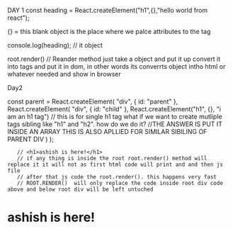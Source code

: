 DAY 1
const heading = React.createElement("h1",{},"hello world from react");

{} = this blank object is the place where we palce attributes to the tag

console.log(heading); // it object

root.render()  // Reander method just take a object and put it up convert it into tags and put it in dom, in other words its converrts object intho html or whatever needed and show in browser

Day2

const parent = React.createElement(
  "div",
  { id: "parent" },
  React.createElement(
    "div",
    { id: "child" },
    React.createElement("h1", {}, "i am an h1 tag")
    // this is for  single  h1 tag what if we want to create mutliple tags sibling like "h1" and "h2". how do we do it?
    //THE ANSWER IS PUT IT INSIDE AN ARRAY THIS IS ALSO APLLIED FOR SIMILAR SIBILING OF PARENT DIV
  )
);


<!-- <div id="root"> -->
       // <h1>ashish is here!</h1>
       // if any thing is inside the root root.render() method will replace it it will not as first html code will print and and then js file
       // after that js code the root.render(). this happens very fast 
       // ROOT.RENDER()  will only replace the code inside root div code above and below root div will be left untuched
<!-- </div> -->

<div id="root">
        <h1>ashish is here!</h1>
        <!-- if any thing is inside the root root.render() method will replace it it will not as first html code will print and and then js file after that js code the root.render(). this happens very fast  -->
        <!-- ROOT.RENDER()  will only replace the code inside root div code above and below root div will be left untuched -->
</div>

